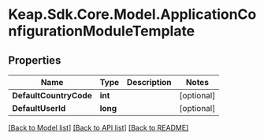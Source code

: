 # Keap.Sdk.Core.Model.ApplicationConfigurationModuleTemplate

## Properties

Name | Type | Description | Notes
------------ | ------------- | ------------- | -------------
**DefaultCountryCode** | **int** |  | [optional] 
**DefaultUserId** | **long** |  | [optional] 

[[Back to Model list]](../README.md#documentation-for-models) [[Back to API list]](../README.md#documentation-for-api-endpoints) [[Back to README]](../README.md)

